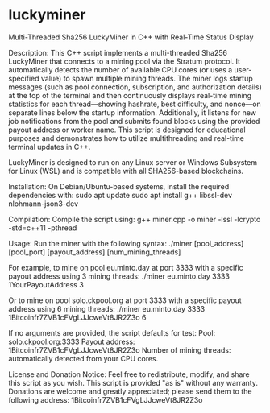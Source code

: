 # luckyminer
Multi-Threaded Sha256 LuckyMiner in C++ with Real-Time Status Display

Description:
This C++ script implements a multi-threaded Sha256 LuckyMiner that connects to a mining pool via the Stratum protocol. It automatically detects the number of available CPU cores (or uses a user-specified value) to spawn multiple mining threads. The miner logs startup messages (such as pool connection, subscription, and authorization details) at the top of the terminal and then continuously displays real-time mining statistics for each thread—showing hashrate, best difficulty, and nonce—on separate lines below the startup information. Additionally, it listens for new job notifications from the pool and submits found blocks using the provided payout address or worker name. This script is designed for educational purposes and demonstrates how to utilize multithreading and real-time terminal updates in C++. 

LuckyMiner is designed to run on any Linux server or Windows Subsystem for Linux (WSL) and is compatible with all SHA256-based blockchains.

Installation:
On Debian/Ubuntu-based systems, install the required dependencies with:
sudo apt update
sudo apt install g++ libssl-dev nlohmann-json3-dev

Compilation:
Compile the script using:
g++ miner.cpp -o miner -lssl -lcrypto -std=c++11 -pthread

Usage:
Run the miner with the following syntax:
./miner [pool_address] [pool_port] [payout_address] [num_mining_threads]

For example, to mine on pool eu.minto.day at port 3333 with a specific payout address using 3 mining threads:
./miner eu.minto.day 3333 1YourPayoutAddress 3

Or to mine on pool solo.ckpool.org at port 3333 with a specific payout address using 6 mining threads:
./miner eu.minto.day 3333 1Bitcoinfr7ZVB1cFVgLJJcweVt8JR2Z3o 6

If no arguments are provided, the script defaults for test:
Pool: solo.ckpool.org:3333
Payout address: 1Bitcoinfr7ZVB1cFVgLJJcweVt8JR2Z3o
Number of mining threads: automatically detected from your CPU cores.

License and Donation Notice:
Feel free to redistribute, modify, and share this script as you wish. This script is provided "as is" without any warranty. Donations are welcome and greatly appreciated; please send them to the following address:
1Bitcoinfr7ZVB1cFVgLJJcweVt8JR2Z3o
